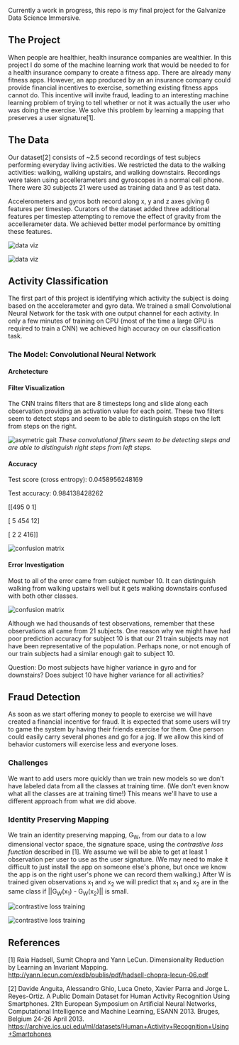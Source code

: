 Currently a work in progress, this repo is my final project for the Galvanize Data Science Immersive.

## The Project

When people are healthier, health insurance companies are wealthier. In this project I do some of the machine learning
work that would be needed to for a health insurance company to create a fitness app. 
There are already many fitness apps. However, an app produced by an an insurance company could provide financial
incentives to exercise, something existing fitness apps cannot do. This incentive will invite fraud, leading to 
an interesting machine learning problem of trying to tell whether or not it was actually the user who was doing
the exercise. We solve this problem by learning a mapping that preserves a user signature[1].

## The Data

Our dataset[2] consists of ~2.5 second recordings of test subjecs performing everyday living activities.
We restricted the data to the walking activities: walking, walking upstairs, and walking downstairs.
Recordings were taken using accellerameters and gyroscopes in a normal cell phone. There were 30 subjects
21 were used as training data and 9 as test data.

Accelerometers and gyros both record along x, y and z axes giving 6 features per timestep. Curators of the dataset 
added three additional features per timestep attempting to remove the effect of gravity from the accellerameter data. We achieved better model performance by omitting these features.  

![data viz](images/walking_raw_large.png)

![data viz](images/raw_data.png)

## Activity Classification
The first part of this project is identifying which activity the subject is doing based on the accelerameter and gyro
data. We trained a small Convolutional Neural Network for the task with one output channel for each activity. 
In only a few minutes of training on CPU (most of the time a large GPU is required to train a CNN) we achieved
high accuracy on our classification task.

### The Model: Convolutional Neural Network
#### Archetecture
#### Filter Visualization

The CNN trains filters that are 8 timesteps long and slide along each observation providing an activation value for each point.
These two filters seem to detect steps and seem to be able to distinguish steps on the left from steps on the right.

![asymetric gait](images/convo_activations_asymetric_gait.png)
*These convolutional filters seem to be detecting steps and are able to distinguish right steps from left steps.*

#### Accuracy

Test score (cross entropy): 0.0458956248169

Test accuracy: 0.984138428262

[[495   0   1]

 [  5 454  12]

 [  2   2 416]]
 
![confusion matrix](images/activity_prediction_confusion_matrix.png)
 
#### Error Investigation
Most to all of the error came from subject number 10. It can distinguish walking from walking upstairs
well but it gets walking downstairs confused with both other classes.

![confusion matrix](images/activity_prediction_confusion_matrix_10.png)

Although we had thousands of test observations, remember that these observations all came from 
21 subjects. One reason why we might have had poor prediction accuracy for subject 10 
is that our 21 train subjects may not have been representative of the population.  Perhaps
none, or not enough of our train subjects had a similar enough gait to subject 10.

Question: Do most subjects have higher variance in gyro and for downstairs? 
Does subject 10 have higher variance for all activities?

## Fraud Detection

As soon as we start offering money to people to exercise we will have created a financial incentive for
fraud. It is expected that some users will try to game the system by having their friends exercise for them.
One person could easily carry several phones and go for a jog.  If we allow this kind of behavior customers
will exercise less and everyone loses.

### Challenges

We want to add users more quickly than we train new models so we don't have labeled data from all the classes
at training time. (We don't even know what all the classes are at training time!) This means we'll have to use
a different approach from what we did above.

### Identity Preserving Mapping

We train an identity preserving mapping, G<sub>W</sub>, from our data to a low dimensional vector space, the signature space, using
the *contrastive loss function* described in [1]. We assume we will be able to get at least 1 observation
per user to use as the user signature. (We may need to make it difficult to just install the app on someone
else's phone, but once we know the app is on the right user's phone we can record them walking.) After W is 
trained given observations x<sub>1</sub> and x<sub>2</sub> we will predict that x<sub>1</sub> and x<sub>2</sub>
are in the same class if ||G<sub>W</sub>(x<sub>1</sub>) - G<sub>W</sub>(x<sub>2</sub>)|| is small.

![contrastive loss training](images/ContrastiveLossTraining.png)

![contrastive loss training](images/ContrastiveLossTraining2.png)


## References
[1] Raia Hadsell, Sumit Chopra and Yann LeCun. Dimensionality Reduction by Learning an Invariant Mapping. 
http://yann.lecun.com/exdb/publis/pdf/hadsell-chopra-lecun-06.pdf

[2] Davide Anguita, Alessandro Ghio, Luca Oneto, Xavier Parra and Jorge L. Reyes-Ortiz. A Public Domain Dataset for Human Activity Recognition Using Smartphones. 21th European Symposium on Artificial Neural Networks, Computational Intelligence and Machine Learning, ESANN 2013. Bruges, Belgium 24-26 April 2013.
https://archive.ics.uci.edu/ml/datasets/Human+Activity+Recognition+Using+Smartphones
